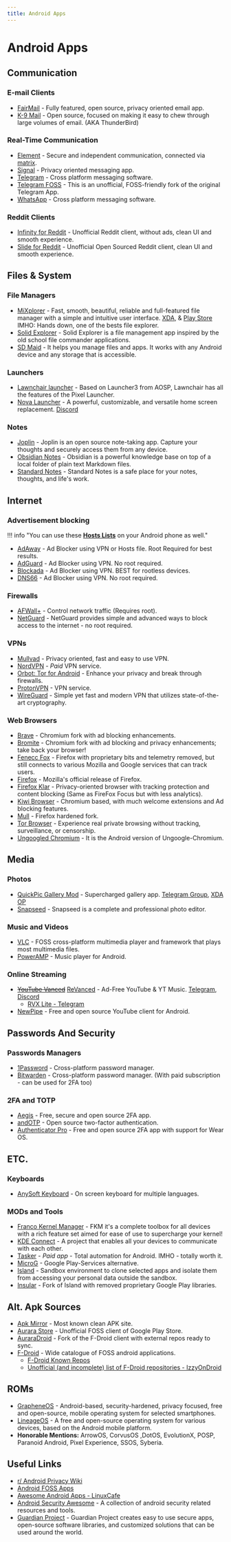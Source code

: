 ```yaml
---
title: Android Apps
---
```


# Android Apps
## Communication

### E-mail Clients

-   [FairMail](https://email.faircode.eu) - Fully featured, open source, privacy oriented email app.
-   [K-9 Mail](https://k9mail.app/download) - Open source, focused on making it easy to chew through large volumes of email. (AKA ThunderBird)

### Real-Time Communication

-   [Element](https://element.io/get-started#download) - Secure and independent communication, connected via [matrix](https://matrix.org/).
-   [Signal](https://www.signal.org/download) - Privacy oriented messaging app.
-   [Telegram](https://telegram.org) - Cross platform messaging software.
-   [Telegram FOSS](https://github.com/Telegram-FOSS-Team/Telegram-FOSS) - This is an unofficial, FOSS-friendly fork of the original Telegram App.
-   [WhatsApp](https://www.whatsapp.com/download/) - Cross platform messaging software.

### Reddit Clients

-   [Infinity for Reddit](https://github.com/Docile-Alligator/Infinity-For-Reddit) - Unofficial Reddit client, without ads, clean UI and smooth experience.
-   [Slide for Reddit](https://play.google.com/store/apps/details?id=me.ccrama.redditslide) - Unofficial Open Sourced Reddit client, clean UI and smooth experience.

## Files & System

### File Managers

-   [MiXplorer](https://mixplorer.com) - Fast, smooth, beautiful, reliable and full-featured file manager with a simple and intuitive user interface. [XDA](https://forum.xda-developers.com/t/app-2-2-mixplorer-v6-x-released-fully-featured-file-manager.1523691/#post-23109280), & [Play Store](https://play.google.com/store/apps/details?id=com.mixplorer.silver) IMHO: Hands down, one of the bests file explorer.
-   [Solid Explorer](https://play.google.com/store/apps/details?id=pl.solidexplorer2) - Solid Explorer is a file management app inspired by the old school file commander applications.
-   [SD Maid](https://sdmaid.darken.eu) - It helps you manage files and apps. It works with any Android device and any storage that is accessible.

### Launchers

-   [Lawnchair launcher](https://lawnchair.app) - Based on Launcher3 from AOSP, Lawnchair has all the features of the Pixel Launcher.
-   [Nova Launcher](https://novalauncher.com) - A powerful, customizable, and versatile home screen replacement. [Discord](https://discord.gg/novalauncher)

### Notes

-   [Joplin](https://play.google.com/store/apps/details?id=net.cozic.joplin) - Joplin is an open source note-taking app. Capture your thoughts and securely access them from any device.
-   [Obsidian Notes](https://play.google.com/store/apps/details?id=md.obsidian) - Obsidian is a powerful knowledge base on top of a local folder of plain text Markdown files.
-   [Standard Notes](https://play.google.com/store/apps/details?id=com.standardnotes) - Standard Notes is a safe place for your notes, thoughts, and life's work.

## Internet

### Advertisement blocking

!!! info "You can use these [**Hosts Lists**](./Links.md#hosts-lists) on your Android phone as well."

-   [AdAway](https://adaway.org) - Ad Blocker using VPN or Hosts file. Root Required for best results.
-   [AdGuard](https://adguard.com/en/welcome.html) - Ad Blocker using VPN. No root required.
-   [Blockada](https://blokada.org) - Ad Blocker using VPN. BEST for rootless devices.
-   [DNS66](https://jak-linux.org/projects/dns66/) - Ad Blocker using VPN. No root required.

### Firewalls

-   [AFWall+](https://github.com/ukanth/afwall/) - Control network traffic (Requires root).
-   [NetGuard](https://netguard.me/) - NetGuard provides simple and advanced ways to block access to the internet - no root required.

### VPNs

-   [Mullvad](https://mullvad.net/en/download/android/) - Privacy oriented, fast and easy to use VPN.
-   [NordVPN](https://nordvpn.com/download/android/) - _Paid_ VPN service.
-   [Orbot: Tor for Android](https://guardianproject.info/apps/org.torproject.android) - Enhance your privacy and break through firewalls.
-   [ProtonVPN](https://protonapps.com) - VPN service.
-   [WireGuard](https://www.wireguard.com/install/) - Simple yet fast and modern VPN that utilizes state-of-the-art cryptography.

### Web Browsers

-   [Brave](https://brave.com/) - Chromium fork with ad blocking enhancements.
-   [Bromite](https://www.bromite.org) - Chromium fork with ad blocking and privacy enhancements; take back your browser!
-   [Fenecc Fox](https://f-droid.org/en/packages/org.mozilla.fennec_fdroid) - Firefox with proprietary bits and telemetry removed, but still connects to
    various Mozilla and Google services that can track users.
-   [Firefox](https://play.google.com/store/apps/details?id=org.mozilla.firefox) - Mozilla's official release of Firefox.
-   [Firefox Klar](https://play.google.com/store/apps/details?id=org.mozilla.klar) - Privacy-oriented browser with tracking protection and content blocking (Same as FireFox Focus but with less analytics).
-   [Kiwi Browser](https://kiwibrowser.com) - Chromium based, with much welcome extensions and Ad blocking features.
-   [Mull](https://github.com/Divested-Mobile/mull-fenix) - Firefox hardened fork.
-   [Tor Browser](https://guardianproject.info/apps/org.torproject.torbrowser) - Experience real private browsing without tracking, surveillance, or censorship.
-   [Ungoogled Chromium](https://uc.droidware.info/) - It is the Android version of Ungoogle-Chromium.

## Media

### Photos

-   [QuickPic Gallery Mod](https://t.me/WSTprojects) - Supercharged gallery app. [Telegram Group](https://t.me/WSTchat), [XDA OP](https://forum.xda-developers.com/t/mod-app-gallery-quickpic-2021.3790425/#post-76519205)
-   [Snapseed](https://play.google.com/store/apps/details?id=com.niksoftware.snapseed) - Snapseed is a complete and professional photo editor.

### Music and Videos

-   [VLC](https://www.videolan.org/vlc/download-android.html) - FOSS cross-platform multimedia player and framework that plays most multimedia files.
-   [PowerAMP](https://play.google.com/store/apps/details?id=com.maxmpz.audioplayer) - Music player for Android.

### Online Streaming
-   ~~[YouTube Vanced](https://vancedapp.com)~~ [ReVanced](https://github.com/revanced) - Ad-Free YouTube & YT Music. [Telegram](https://t.me/app_revanced), [Discord](https://discord.com/invite/rF2YcEjcrT)
    -   [RVX Lite - Telegram](https://t.me/rvx_lite)
-   [NewPipe](https://newpipe.net) - Free and open source YouTube client for Android.

## Passwords And Security

### Passwords Managers

-   [1Password](https://play.google.com/store/apps/details?id=com.agilebits.onepassword) - Cross-platform password manager.
-   [Bitwarden](https://play.google.com/store/apps/details?id=com.x8bit.bitwarden) - Cross-platform password manager. (With paid subscription - can be used for 2FA too)

### 2FA and TOTP

-   [Aegis](https://getaegis.app/) - Free, secure and open source 2FA app.
-   [andOTP](https://github.com/andOTP/andOTP) - Open source two-factor authentication.
-   [Authenticator Pro](https://github.com/jamie-mh/AuthenticatorPro) - Free and open source 2FA app with support for Wear OS.

## ETC.

### Keyboards

-   [AnySoft Keyboard](https://anysoftkeyboard.github.io/download) - On screen keyboard for multiple languages.

### MODs and Tools

-   [Franco Kernel Manager](https://play.google.com/store/apps/details?id=com.franco.kernel) - FKM it's a complete toolbox for all devices with a rich feature set aimed for ease of use to supercharge your kernel!
-   [KDE Connect](https://kdeconnect.kde.org/download.html) - A project that enables all your devices to communicate with each other.
-   [Tasker](https://tasker.joaoapps.com/download.html) - _Paid app_ - Total automation for Android. IMHO - totally worth it.
-   [MicroG](https://microg.org/download.html) - Google Play-Services alternative.
-   [Island](https://play.google.com/store/apps/details?id=com.oasisfeng.island) - Sandbox environment to clone selected apps and isolate them from accessing your personal data outside the sandbox.
-   [Insular](https://gitlab.com/secure-system/Insular) - Fork of Island with removed proprietary Google Play libraries.

## Alt. Apk Sources

-   [Apk Mirror](https://www.apkmirror.com) - Most known clean APK site.
-   [Aurara Store](https://auroraoss.com/download/) - Unofficial FOSS client of Google Play Store.
-   [AuraraDroid](https://gitlab.com/AuroraOSS/auroradroid) - Fork of the F-Droid client with external repos ready to sync.
-   [F-Droid](https://f-droid.org) - Wide catalogue of FOSS android applications.
    -   [F-Droid Known Repos](https://forum.f-droid.org/t/known-repositories/721)
    -   [Unofficial (and incomplete) list of F-Droid repositories - IzzyOnDroid](https://android.izzysoft.de/articles/named/list-of-fdroid-repos)

## ROMs

-   [GrapheneOS](https://grapheneos.org) - Android-based, security-hardened, privacy focused, free and open-source, mobile operating system for selected smartphones.
-   [LineageOS](https://lineageos.org) - A free and open-source operating system for various devices, based on the Android mobile platform.
-   **Honorable Mentions:** ArrowOS, CorvusOS ,DotOS, EvolutionX, POSP, Paranoid Android, Pixel Experience, SSOS, Syberia.

## Useful Links

-   [r/ Android Privacy Wiki](https://www.reddit.com/r/FREEMEDIAHECKYEAH/wiki/android#wiki_.25BA_android_privacy)
-   [Android FOSS Apps](https://gitlab.com/Ashpex/android-FOSS-apps)
-   [Awesome Android Apps - LinuxCafe](https://github.com/LinuxCafeFederation/awesome-android)
-   [Android Security Awesome](https://github.com/ashishb/android-security-awesome) - A collection of android security related resources and tools.
-   [Guardian Project](https://guardianproject.info/) - Guardian Project creates easy to use secure apps, open-source software libraries, and customized solutions that can be used around the world.